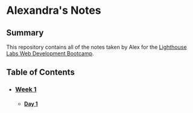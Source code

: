 # Alexandra's Notes 
## Summary 
This repository contains all of the notes taken by Alex for the [Lighthouse Labs Web Development Bootcamp](https://www.lighthouselabs.ca/en/web-development-bootcamp). 

## Table of Contents 
* ### [Week 1](/week_1)
  * #### [Day 1](/week_1/day_1) 
